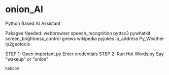 # onion_AI
Python Based AI Assistant



Pakages Needed:
webbrowser
speech_recognition 
pyttsx3
pywhatkit
screen_brightness_control 
gnews 
wikipedia
pyjokes
ip_address
Py_Weather
ip2geotools


STEP 1:
    Open important.py
    Enter credentials
STEP 2:
    Run Hot Words.py
    Say "wakeup" or "onion"
    
    Kaboom
